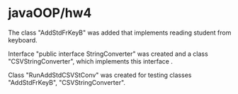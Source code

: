 # javaOOP/hw4
The class "AddStdFrKeyB" was added  that implements reading student from keyboard.

Interface "public interface StringConverter" was created and a class "CSVStringConverter", which implements this interface .

Class "RunAddStdCSVStConv" was created for testing classes "AddStdFrKeyB", "CSVStringConverter".